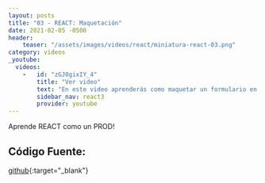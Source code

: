 ```yaml
---
layout: posts
title: "03 - REACT: Maquetación"
date: 2021-02-05 -0500
header:
    teaser: "/assets/images/videos/react/miniatura-react-03.png"
category: videos
_youtube: 
  videos:
    -   id: "zGJ0gixIY_4"
        title: "Ver video"
        text: "En este video aprenderás como maquetar un formulario en REACT." 
        sidebar_nav: react3
        provider: youtube
---
```


Aprende REACT como un PROD!

## Código Fuente:

[github](https://github.com/gonzaloperezbarrios/mi_formulario-react-0-100/tree/2-maquetacion-formulario){:target="_blank"}
